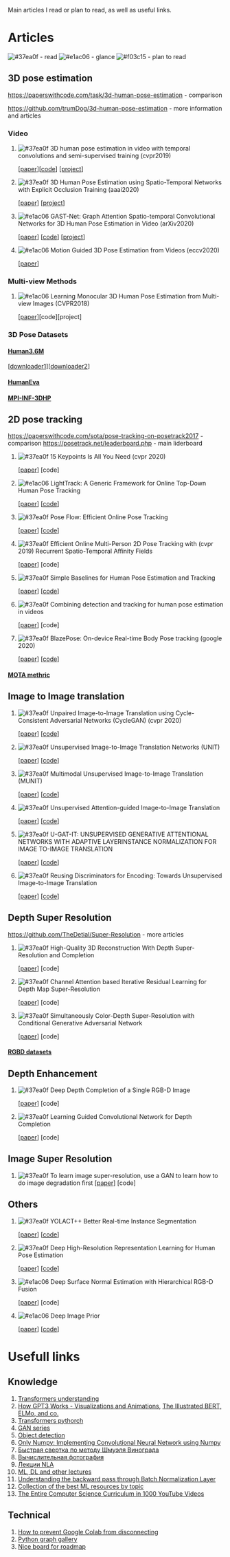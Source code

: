 Main articles I read or plan to read, as well as useful links.

# Articles


![#37ea0f](https://via.placeholder.com/15/37ea0f/000000?text=+)  - read
![#e1ac06](https://via.placeholder.com/15/e1ac06/000000?text=+) - glance
![#f03c15](https://via.placeholder.com/15/f03c15/000000?text=+) - plan to read


## 3D pose estimation

https://paperswithcode.com/task/3d-human-pose-estimation -  comparison

https://github.com/trumDog/3d-human-pose-estimation - more information and articles

### Video


1. ![#37ea0f](https://via.placeholder.com/15/37ea0f/000000?text=+)  3D human pose estimation in video with temporal convolutions and semi-supervised training (cvpr2019)

   [[paper](https://arxiv.org/abs/1811.11742)][[code](https://github.com/facebookresearch/VideoPose3D)]
   [[project](https://dariopavllo.github.io/VideoPose3D)]
   

2. ![#37ea0f](https://via.placeholder.com/15/37ea0f/000000?text=+)  3D Human Pose Estimation using Spatio-Temporal Networks with Explicit Occlusion Training (aaai2020)

    [[paper](http://tanrobby.github.io/focus_human.html)]
    [[project](http://tanrobby.github.io/focus_human.html)]



3. ![#e1ac06](https://via.placeholder.com/15/e1ac06/000000?text=+) GAST-Net: Graph Attention Spatio-temporal Convolutional Networks for 3D Human Pose Estimation in Video (arXiv2020)

     [[paper](https://arxiv.org/abs/2003.14179)]
     [[code](https://github.com/fabro66/GAST-Net-3DPoseEstimation)]
     [[project](http://www.juanrojas.net/gast/)]
     
     
     
4. ![#e1ac06](https://via.placeholder.com/15/e1ac06/000000?text=+) Motion Guided 3D Pose Estimation from Videos (eccv2020)

    [[paper](https://arxiv.org/abs/2004.13985)]
    



### Multi-view Methods


1. ![#e1ac06](https://via.placeholder.com/15/e1ac06/000000?text=+) Learning Monocular 3D Human Pose Estimation from Multi-view Images (CVPR2018)

   [[paper](https://arxiv.org/abs/1803.04775)][code][project]
   
   
   
### 3D Pose Datasets

#### [Human3.6M](http://vision.imar.ro/human3.6m/description.php)
   
   [[downloader1](https://github.com/anibali/h36m-fetch)][[downloader2](https://github.com/kotaro-inoue/human3.6m_downloader)]
   
#### [HumanEva](http://humaneva.is.tue.mpg.de/datasets_human_1)

#### [MPI-INF-3DHP](http://gvv.mpi-inf.mpg.de/3dhp-dataset/)


## 2D pose tracking

https://paperswithcode.com/sota/pose-tracking-on-posetrack2017 - comparison
https://posetrack.net/leaderboard.php -  main liderboard 



1. ![#37ea0f](https://via.placeholder.com/15/37ea0f/000000?text=+)  15 Keypoints Is All You Need (cvpr 2020)

   [[paper](https://arxiv.org/pdf/1912.02323.pdf)]
   [code]

2. ![#e1ac06](https://via.placeholder.com/15/e1ac06/000000?text=+) LightTrack: A Generic Framework for Online Top-Down Human Pose Tracking

   [[paper](https://arxiv.org/pdf/1905.02822.pdf)]
   [[code](https://github.com/Guanghan/lighttrack)]
   
3. ![#37ea0f](https://via.placeholder.com/15/37ea0f/000000?text=+)  Pose Flow: Efficient Online Pose Tracking

   [[paper](https://arxiv.org/pdf/1802.00977.pdf)]
   [[code](https://github.com/YuliangXiu/PoseFlow)]   
   
4. ![#37ea0f](https://via.placeholder.com/15/37ea0f/000000?text=+)  Efficient Online Multi-Person 2D Pose Tracking with (cvpr 2019)
Recurrent Spatio-Temporal Affinity Fields

   [[paper](https://arxiv.org/pdf/1811.11975.pdf)]
   [code]  
   
5. ![#37ea0f](https://via.placeholder.com/15/37ea0f/000000?text=+)  Simple Baselines for Human Pose Estimation and Tracking

   [[paper](https://arxiv.org/pdf/1804.06208.pdf)]
   [[code](https://github.com/microsoft/human-pose-estimation.pytorch)]
   
   
6. ![#37ea0f](https://via.placeholder.com/15/37ea0f/000000?text=+)  Combining detection and tracking for human pose estimation in videos

   [[paper](https://arxiv.org/pdf/2003.13743.pdf )]
   [code]
  
7. ![#37ea0f](https://via.placeholder.com/15/37ea0f/000000?text=+)  BlazePose: On-device Real-time Body Pose tracking (google 2020)

   [[paper](https://arxiv.org/pdf/2006.10204.pdf)]
   [[code](https://github.com/google/mediapipe)]
   
#### [MOTA methric]( https://cvhci.anthropomatik.kit.edu/~stiefel/papers/ECCV2006WorkshopCameraReady.pdf)
   
   
## Image to Image translation

1. ![#37ea0f](https://via.placeholder.com/15/37ea0f/000000?text=+)  Unpaired Image-to-Image Translation
using Cycle-Consistent Adversarial Networks (CycleGAN) (cvpr 2020)

   [[paper](https://arxiv.org/pdf/1703.10593.pdf)] 
   [[code](https://github.com/junyanz/pytorch-CycleGAN-and-pix2pix )]

2. ![#37ea0f](https://via.placeholder.com/15/37ea0f/000000?text=+)  Unsupervised Image-to-Image Translation Networks (UNIT)

   [[paper](https://arxiv.org/pdf/1703.00848.pdf)]
   [[code](https://github.com/mingyuliutw/unit )]
   
3. ![#37ea0f](https://via.placeholder.com/15/37ea0f/000000?text=+)  Multimodal Unsupervised Image-to-Image Translation (MUNIT)

   [[paper](https://arxiv.org/pdf/1804.04732.pdf )]
   [[code]( https://github.com/NVlabs/MUNIT )]   
   
4. ![#37ea0f](https://via.placeholder.com/15/37ea0f/000000?text=+)  Unsupervised Attention-guided Image-to-Image Translation

   [[paper]( https://arxiv.org/pdf/1806.02311.pdf)]
   [[code](https://github.com/AlamiMejjati/Unsupervised-Attention-guided-Image-to-Image-Translation)]  
   
5. ![#37ea0f](https://via.placeholder.com/15/37ea0f/000000?text=+)  U-GAT-IT: UNSUPERVISED GENERATIVE ATTENTIONAL NETWORKS WITH ADAPTIVE LAYERINSTANCE NORMALIZATION FOR IMAGE TO-IMAGE TRANSLATION

   [[paper](https://arxiv.org/pdf/1907.10830.pdf)]
   [[code](https://github.com/taki0112/UGATIT)]

6. ![#37ea0f](https://via.placeholder.com/15/37ea0f/000000?text=+)  Reusing Discriminators for Encoding: Towards Unsupervised Image-to-Image Translation

   [[paper](https://arxiv.org/pdf/2003.00273.pdf)]
   [[code](https://github.com/alpc91/NICE-GAN-pytorch)]  
   
   
## Depth Super Resolution
https://github.com/TheDetial/Super-Resolution - more articles 

1. ![#37ea0f](https://via.placeholder.com/15/37ea0f/000000?text=+)  High-Quality 3D Reconstruction With Depth Super-Resolution and Completion

   [[paper](https://ieeexplore.ieee.org/stamp/stamp.jsp?tp=&arnumber=8628990)]
   [code]

2. ![#37ea0f](https://via.placeholder.com/15/37ea0f/000000?text=+) Channel Attention based Iterative Residual Learning for Depth Map Super-Resolution

   [[paper](https://openaccess.thecvf.com/content_CVPR_2020/papers/Song_Channel_Attention_Based_Iterative_Residual_Learning_for_Depth_Map_Super-Resolution_CVPR_2020_paper.pdf)]
   [code]
   
3. ![#37ea0f](https://via.placeholder.com/15/37ea0f/000000?text=+) Simultaneously Color-Depth Super-Resolution with Conditional Generative Adversarial Network   

   [[paper](https://arxiv.org/pdf/1708.09105.pdf)]
   [code]
 
#### [RGBD datasets](http://www.michaelfirman.co.uk/RGBDdatasets/) 
   

## Depth Enhancement 

1. ![#37ea0f](https://via.placeholder.com/15/37ea0f/000000?text=+) Deep Depth Completion of a Single RGB-D Image

   [[paper](https://openaccess.thecvf.com/content_cvpr_2018/papers/Zhang_Deep_Depth_Completion_CVPR_2018_paper.pdf )]
   [code]
   
2. ![#37ea0f](https://via.placeholder.com/15/37ea0f/000000?text=+) Learning Guided Convolutional Network for Depth Completion 

   [[paper](https://arxiv.org/pdf/1708.09105.pdf)]
   [code]   
   
  

   
## Image Super Resolution

1. ![#37ea0f](https://via.placeholder.com/15/37ea0f/000000?text=+) To learn image super-resolution, use a GAN to learn how to do image degradation first
   [[paper](https://arxiv.org/pdf/1807.11458.pdf)]
   [code]  

## Others

1. ![#37ea0f](https://via.placeholder.com/15/37ea0f/000000?text=+)  YOLACT++ Better Real-time Instance Segmentation 

   [[paper](https://arxiv.org/pdf/1912.06218.pdf)]
   [[code](https://github.com/dbolya/yolact)]


2. ![#37ea0f](https://via.placeholder.com/15/37ea0f/000000?text=+)  Deep High-Resolution Representation Learning for Human Pose Estimation 

   [[paper](https://arxiv.org/pdf/1902.09212v1.pdf)]
   [[code](https://github.com/leoxiaobin/deep-high-resolution-net.pytorch)]
   
3. ![#e1ac06](https://via.placeholder.com/15/e1ac06/000000?text=+)  Deep Surface Normal Estimation with Hierarchical RGB-D Fusion

   [[paper](http://wenxiusun.com/wordpress/wp-content/uploads/2019/10/Zeng_Deep_Surface_Normal_Estimation_With_Hierarchical_RGB-D_Fusion_CVPR_2019_paper.pdf)]
   [code]
   
4. ![#e1ac06](https://via.placeholder.com/15/e1ac06/000000?text=+)  Deep Image Prior

   [[paper](https://openaccess.thecvf.com/content_cvpr_2018/papers/Ulyanov_Deep_Image_Prior_CVPR_2018_paper.pdf)]
   [[code](https://github.com/DmitryUlyanov/deep-image-prior)]



# Usefull links


## Knowledge 
1. [Transformers understanding](http://jalammar.github.io/illustrated-transformer/)
2. [How GPT3 Works - Visualizations and Animations](http://jalammar.github.io/how-gpt3-works-visualizations-animations/), [The Illustrated BERT, ELMo, and co.](http://jalammar.github.io/illustrated-bert/)
3. [Transformers pythorch](https://towardsdatascience.com/how-to-code-the-transformer-in-pytorch-24db27c8f9ec#3fa3)
4. [GAN series](https://medium.com/@jonathan_hui/gan-gan-series-2d279f906e7b)
5. [Object detection](https://lilianweng.github.io/lil-log/2017/10/29/object-recognition-for-dummies-part-1.html)
6. [Only Numpy: Implementing Convolutional Neural Network using Numpy](https://becominghuman.ai/only-numpy-implementing-convolutional-neural-network-using-numpy-deriving-forward-feed-and-back-458a5250d6e4)
7. [Быстрая свертка по методу Шмуэля Винограда](https://m.habr.com/ru/post/477718/)
8. [Вычислительная фотография](https://vas3k.ru/blog/computational_photography/)
9. [Лекции NLA](https://docs.google.com/document/d/1nyzgdOuHI84oGLY2po1_Njq5qnamJByqNMXBfFHBoo0/edit)
10. [ML, DL and other lectures](https://deep-learning-drizzle.github.io/)
11. [Understanding the backward pass through Batch Normalization Layer](https://kratzert.github.io/2016/02/12/understanding-the-gradient-flow-through-the-batch-normalization-layer.html)
12. [Collection of the best ML resources by topic](https://madewithml.com/topics/?fbclid=IwAR0VSQDUySd9saxuoS486M58z7LmDaP5S8cGao6HO4RV5Obw9Mnyo_z_RI8)
13. [The Entire Computer Science Curriculum in 1000 YouTube Videos](https://laconicml.com/computer-science-curriculum-youtube-videos/)
   
## Technical

1. [How to prevent Google Colab from disconnecting](https://medium.com/@shivamrawat_756/how-to-prevent-google-colab-from-disconnecting-717b88a128c0)
2. [Python graph gallery](https://python-graph-gallery.com/)
3. [Nice board for roadmap](https://miro.com/)
   

